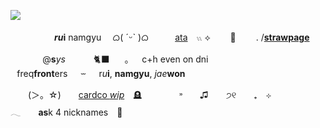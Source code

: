 ![](https://files.catbox.moe/9bsjji.png)

　　　　　__*ru*i__ namgyu　 ᜊ( ˊᵕˋ )ᜊ
⠀　　[ata](https://namrui.atabook.org/)　𓏭 ⟡ 　　🔪 　　. /[**straw**__page__](https://namrui.straw.page)




⠀⠀⠀⠀⠀@**s***ys*⠀⠀⠀⠀ 🐈‍⬛ ⠀⠀｡⠀⠀c+h even on dni 
⠀⠀⠀⠀ ⠀freq**front**ers⠀⠀⏖⠀⠀r*u***i**, **namgyu**, _jae_**won**

  (＞。☆)  [cardco *wip*](https://link) 🪦
    ˒˒  ♫  ੭୧  ₊ ⊹
     𓂃  **as**k 4 nicknames 🍴
